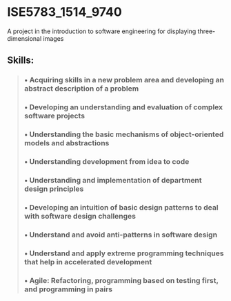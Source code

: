 # ISE5783_1514_9740

A project in the introduction to software engineering for displaying three-dimensional images

## Skills:

> ### • Acquiring skills in a new problem area and developing an abstract description of a problem
>### • Developing an understanding and evaluation of complex software projects
>### • Understanding the basic mechanisms of object-oriented models and abstractions
>### • Understanding development from idea to code
>### • Understanding and implementation of department design principles
>### • Developing an intuition of basic design patterns to deal with software design challenges
>### • Understand and avoid anti-patterns in software design
>### • Understand and apply extreme programming techniques that help in accelerated development
>### • Agile: Refactoring, programming based on testing first, and programming in pairs

